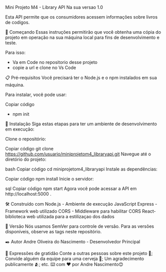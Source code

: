 Mini Projeto M4 - Library API
Na sua versao 1.0

  Esta API permite que os consumidores acessem informações sobre livros de codigos. 

🚀 Começando
Essas instruções permitirão que você obtenha uma cópia do projeto em operação na sua máquina local para fins de desenvolvimento e teste.

Para isso: 
* Va em Code no repositorio desse projeto
* copie a url e clone no Vs Code 

📋 Pré-requisitos
Você precisará ter o Node.js e o npm instalados em sua máquina.

Para instalar, você pode usar:


Copiar código
* npm init

🔧 Instalação
Siga estas etapas para ter um ambiente de desenvolvimento em execução:

Clone o repositório:


Copiar código
git clone https://github.com/usuario/miniprojetom4_libraryapi.git
Navegue até o diretório do projeto:

bash
Copiar código
cd miniprojetom4_libraryapi
Instale as dependências:

Copiar código
npm install
Inicie o servidor:

sql
Copiar código
npm start
Agora você pode acessar a API em http://localhost:5000 .


🛠️ Construído com
Node.js - Ambiente de execução JavaScript
Express - Framework web utilizado
CORS - Middleware para habilitar CORS
React- biblioteca web utilizada para a estilizaçao dos dados 

📌 Versão
Nós usamos SemVer para controle de versão. Para as versões disponíveis, observe as tags neste repositório.

✒️ Autor
Andre Oliveira do Nascimento - Desenvolvedor Principal 


🎁 Expressões de gratidão
Conte a outras pessoas sobre este projeto 📢;
Convide alguém da equipe para uma cerveja 🍺;
Um agradecimento publicamente 🫂;
etc.
⌨️ com ❤️ por Andre Nascimento😊





